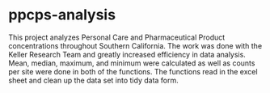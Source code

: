 # ppcps-analysis 

This project analyzes Personal Care and Pharmaceutical Product concentrations throughout Southern California. The work was done with the Keller Research Team and greatly increased efficiency in data analysis. Mean, median, maximum, and minimum were calculated as well as counts per site were done in both of the functions. The functions read in the excel sheet and clean up the data set into tidy data form.
